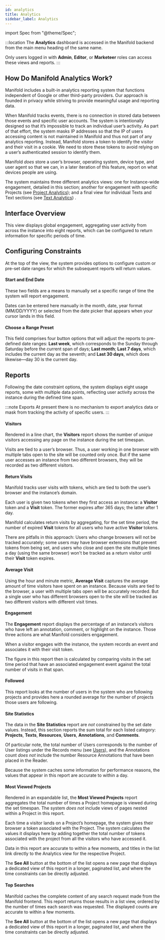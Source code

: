 ```yaml
---
id: analytics
title: Analytics
sidebar_label: Analytics
---
```


import Spec from "@theme/Spec";

:::location
The **Analytics** dashboard is accessed in the Manifold backend from the main menu heading of the same name.

Only users logged in with **Admin**, **Editor**, or **Marketeer** roles can access these views and reports.
:::

## How Do Manifold Analytics Work?

Manifold includes a built-in analytics reporting system that functions independent of Google or other third-party providers. Our approach is founded in privacy while striving to provide meaningful usage and reporting data.

When Manifold tracks events, there is no connection in stored data between those events and specific user accounts. The system is intentionally designed so that it’s impossible to track an individual user’s activity. As part of that effort, the system masks IP addresses so that the IP of users accessing content is not maintained in Manifold and thus not part of any analytics reporting. Instead, Manifold stores a token to identify the visitor and their visit in a cookie. We need to store these tokens to avoid relying on a user’s authenticated session to identify them.

Manifold *does* store a user’s browser, operating system, device type, and user agent so that we can, in a later iteration of this feature, report on what devices people are using.

The system maintains three different analytics views: one for Instance-wide engagement, detailed in this section; another for engagement with specific Projects (see [Project Analytics](../backend/projects.md#analytics)); and a final view for individual Texts and Text sections (see [Text Analytics](../backend/texts.md#analytics)) .

## Interface Overview

This view displays global engagement, aggregating user activity from across the instance into eight reports, which can be configured to return information for specific periods of time.

## Configuring Constraints

At the top of the view, the system provides options to configure custom or pre-set date ranges for which the subsequent reports will return values.

#### Start and End Date

These two fields are a means to manually set a specific range of time the system will report engagement.

Dates can be entered here manually in the month, date, year format (MM/DD/YYYY) or selected from the date picker that appears when your cursor lands in this field.

#### Choose a Range Preset

This field comprises four button options that will adjust the reports to pre-defined date ranges: **Last week**, which corresponds to the Sunday through Saturday before the current span of days; **Last month**; **Last 7 days**, which includes the current day as the seventh; and **Last 30 days**, which does likewise—day 30 is the current day.

## Reports

Following the date constraint options, the system displays eight usage reports, some with multiple data points, reflecting user activity across the instance during the defined time span.

:::note Exports
At present there is no mechanism to export analytics data or mask from tracking the activity of specific users.
:::

#### Visitors

Rendered in a line chart, the **Visitors** report shows the number of *unique* visitors accessing any page on the instance during the set timespan.

Visits are tied to a user’s browser. Thus, a user working in one browser with multiple tabs open to the site will be counted only once. But if the same user accesses an instance from two different browsers, they will be recorded as two different visitors.

#### Return Visits

Manifold tracks user visits with tokens, which are tied to both the user’s browser and the instance’s domain.

Each user is given two tokens when they first access an instance: a **Visitor** token and a **Visit** token. The former expires after 365 days; the latter after 1 day.

Manifold calculates return visits by aggregating, for the set time period, the number of expired **Visit** tokens for all users who have active **Visitor** tokens.

There are pitfalls in this approach: Users who change browsers will not be tracked accurately; some users may have browser extensions that prevent tokens from being set, and users who close and open the site multiple times a day (using the same browser) won't be tracked as a return visitor until their **Visit** token expires.

#### Average Visit

Using the hour and minute metric, **Average Visit** captures the average amount of time visitors have spent on an instance. Because visits are tied to the browser, a user with multiple tabs open will be accurately recorded. But a single user who has different browsers open to the site will be tracked as two different visitors with different visit times.

#### Engagement

The **Engagement** report displays the percentage of an instance’s visitors who have left an annotation, comment, or highlight on the instance. Those three actions are what Manifold considers engagement.

When a visitor engages with the instance, the system records an event and associates it with their visit token.

The figure in this report then is calculated by comparing visits in the set time period that have an associated engagement event against the total number of visits in that span.

#### Followed

This report looks at the number of users in the system who are following projects and provides here a rounded average for the number of projects those users are following.

#### Site Statistics

The data in the **Site Statistics** report are *not* constrained by the set date values. Instead, this section reports the sum total for each listed category: **Projects**, **Texts**, **Resources**, **Users**, **Annotations**, and **Comments**.

Of particular note, the total number of Users corresponds to the number of User listings under the Records menu (see [Users](../backend/users.md)), and the Annotations count *does not* include the number Resource Annotations that have been placed in the Reader.

Because the system caches some information for performance reasons, the values that appear in this report are accurate to within a day.

#### Most Viewed Projects

Rendered in an expandable list, the **Most Viewed Projects** report aggregates the total number of times a Project homepage is viewed during the set timespan. The system *does not* include views of pages nested within a Project in this report.

Each time a visitor lands on a Project’s homepage, the system gives their browser a token associated with the Project. The system calculates the values it displays here by adding together the total number of tokens associated with the project from all the visitors who have accessed it.

Data in this report are accurate to within a few moments, and titles in the list link directly to the Analytics view for the respective Project.

The **See All** button at the bottom of the list opens a new page that displays a dedicated view of this report in a longer, paginated list, and where the time constraints can be directly adjusted.

#### Top Searches

Manifold caches the complete content of any search request made from the Manifold frontend. This report returns those results in a list view, ordered by the number of times each search was requested. The displayed counts are accurate to within a few moments.

The **See All** button at the bottom of the list opens a new page that displays a dedicated view of this report in a longer, paginated list, and where the time constraints can be directly adjusted.
